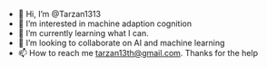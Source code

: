 - 👋 Hi, I’m @Tarzan1313
- 👀 I’m interested in machine adaption cognition
- 🌱 I’m currently learning what I can. 
- 💞️ I’m looking to collaborate on AI and machine learning
- 📫 How to reach me tarzan13th@gmail.com. Thanks for the help

<!---
Tarzan1313/Tarzan1313 is a ✨ personal ✨ repository because its `README.md` (this file) appears on your GitHub profile.
You can click the Preview link to take a look at your changes.
--->
